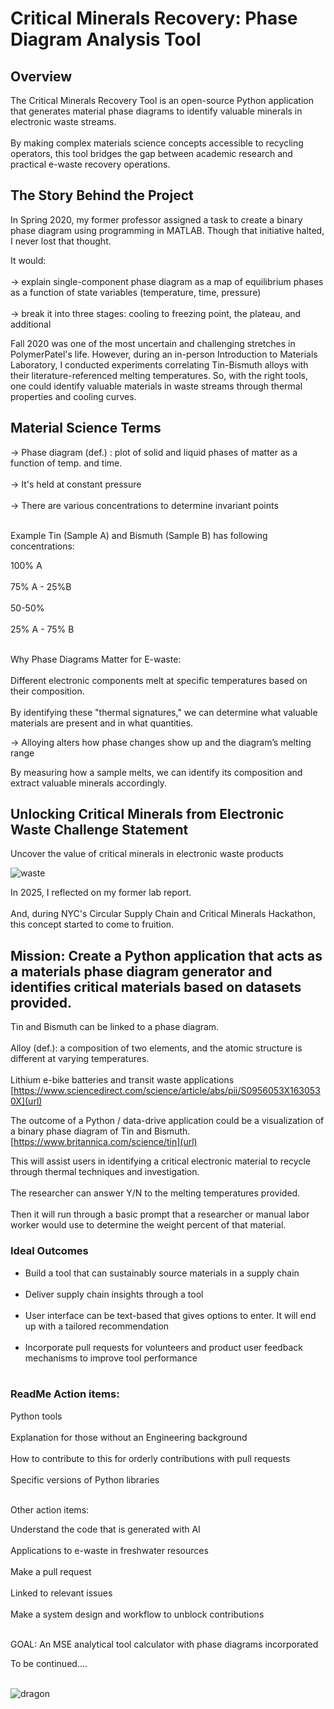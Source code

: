 # Critical Minerals Recovery: Phase Diagram Analysis Tool

## Overview
The Critical Minerals Recovery Tool is an open-source Python application that generates material phase diagrams to identify valuable minerals in electronic waste streams. <br><br> By making complex materials science concepts accessible to recycling operators, this tool bridges the gap between academic research and practical e-waste recovery operations.

## The Story Behind the Project

In Spring 2020, my former professor assigned a task to create a binary phase diagram using programming in MATLAB. Though that initiative halted, I never lost that thought.

It would:<br><br>
-> explain single-component phase diagram as a map of equilibrium phases as a function of state variables (temperature, time, pressure)<br><br>
-> break it into three stages: cooling to freezing point, the plateau, and additional 

Fall 2020 was one of the most uncertain and challenging stretches in PolymerPatel's life. However, during an in-person Introduction to Materials Laboratory, I conducted experiments correlating Tin-Bismuth alloys with their literature-referenced melting temperatures. So, with the right tools, one could identify valuable materials in waste streams through thermal properties and cooling curves.


## Material Science Terms

-> Phase diagram (def.) : plot of solid and liquid phases of matter as a function of temp. and time. <br><br>
-> It's held at constant pressure <br><br>
-> There are various concentrations to determine invariant points <br><br>

Example Tin (Sample A) and Bismuth (Sample B) has following concentrations:

100% A<br><br>
75% A - 25%B<br><br>
50-50%<br><br>
25% A - 75% B<br><br>

Why Phase Diagrams Matter for E-waste:<br><br>
Different electronic components melt at specific temperatures based on their composition. <br><br>By identifying these "thermal signatures," we can determine what valuable materials are present and in what quantities.

-> Alloying alters how phase changes show up and the diagram’s melting range

By measuring how a sample melts, we can identify its composition and extract valuable minerals accordingly.


## Unlocking Critical Minerals from Electronic Waste Challenge Statement

Uncover the value of critical minerals in electronic waste products

![waste](https://github.com/user-attachments/assets/37c9a6e0-a0f3-48f5-a480-bb10534d8fc9)

In 2025, I reflected on my former lab report. <br><br> And, during NYC's Circular Supply Chain and Critical Minerals Hackathon, this concept started to come to fruition.

## Mission: Create a Python application that acts as a materials phase diagram generator and identifies critical materials based on datasets provided.

Tin and Bismuth can be linked to a phase diagram.<br><br>
Alloy (def.): a composition of two elements, and the atomic structure is different at varying temperatures. <br><br>
Lithium e-bike batteries and transit waste applications [https://www.sciencedirect.com/science/article/abs/pii/S0956053X1630530X](url)

The outcome of a Python / data-drive application could be a visualization of a binary phase diagram of Tin and Bismuth. [https://www.britannica.com/science/tin](url)

This will assist users in identifying a critical electronic material to recycle through thermal techniques and investigation. <br><br>
The researcher can answer Y/N to the melting temperatures provided. <br><br>
Then it will run through a basic prompt that a researcher or manual labor worker would use to determine the weight percent of that material.

### Ideal Outcomes

- Build a tool that can sustainably source materials in a supply chain <br><br>
- Deliver supply chain insights through a tool <br><br>
- User interface can be text-based that gives options to enter. It will end up with a tailored recommendation <br><br>
- Incorporate pull requests for volunteers and product user feedback mechanisms to improve tool performance <br><br>


### ReadMe Action items:

 Python tools <br><br>
 Explanation for those without an Engineering background <br><br>
 How to contribute to this for orderly contributions with pull requests <br><br>
 Specific versions of Python libraries <br><br>

Other action items:

 Understand the code that is generated with AI <br><br>
 Applications to e-waste in freshwater resources <br><br>
 Make a pull request <br><br>
 Linked to relevant issues <br><br>
 Make a system design and workflow to unblock contributions <br><br>


GOAL: An MSE analytical tool calculator with phase diagrams incorporated

To be continued....<br><br>

![dragon](https://github.com/user-attachments/assets/9722ce8e-409f-431f-b857-35b19e609ff4)

